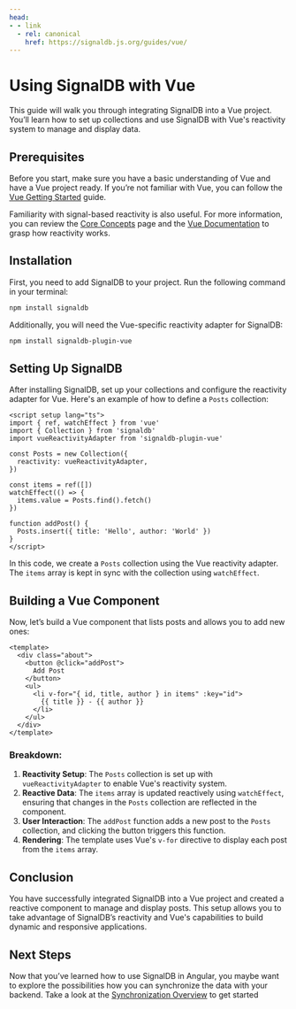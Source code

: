 ```yaml
---
head:
- - link
  - rel: canonical
    href: https://signaldb.js.org/guides/vue/
---
```

# Using SignalDB with Vue

This guide will walk you through integrating SignalDB into a Vue project. You’ll learn how to set up collections and use SignalDB with Vue's reactivity system to manage and display data.

## Prerequisites

Before you start, make sure you have a basic understanding of Vue and have a Vue project ready. If you’re not familiar with Vue, you can follow the [Vue Getting Started](https://vuejs.org/guide/introduction.html) guide.

Familiarity with signal-based reactivity is also useful. For more information, you can review the [Core Concepts](/core-concepts/#signals-and-reactivity) page and the [Vue Documentation](https://vuejs.org/api/reactivity-core.html) to grasp how reactivity works.

## Installation

First, you need to add SignalDB to your project. Run the following command in your terminal:

```bash
npm install signaldb
```

Additionally, you will need the Vue-specific reactivity adapter for SignalDB:

```bash
npm install signaldb-plugin-vue
```

## Setting Up SignalDB

After installing SignalDB, set up your collections and configure the reactivity adapter for Vue. Here's an example of how to define a `Posts` collection:

```vue
<script setup lang="ts">
import { ref, watchEffect } from 'vue'
import { Collection } from 'signaldb'
import vueReactivityAdapter from 'signaldb-plugin-vue'

const Posts = new Collection({
  reactivity: vueReactivityAdapter,
})

const items = ref([])
watchEffect(() => {
  items.value = Posts.find().fetch()
})

function addPost() {
  Posts.insert({ title: 'Hello', author: 'World' })
}
</script>
```

In this code, we create a `Posts` collection using the Vue reactivity adapter. The `items` array is kept in sync with the collection using `watchEffect`.

## Building a Vue Component

Now, let’s build a Vue component that lists posts and allows you to add new ones:

```vue
<template>
  <div class="about">
    <button @click="addPost">
      Add Post
    </button>
    <ul>
      <li v-for="{ id, title, author } in items" :key="id">
        {{ title }} - {{ author }}
      </li>
    </ul>
  </div>
</template>
```

### Breakdown:
1. **Reactivity Setup**: The `Posts` collection is set up with `vueReactivityAdapter` to enable Vue's reactivity system.
2. **Reactive Data**: The `items` array is updated reactively using `watchEffect`, ensuring that changes in the `Posts` collection are reflected in the component.
3. **User Interaction**: The `addPost` function adds a new post to the `Posts` collection, and clicking the button triggers this function.
4. **Rendering**: The template uses Vue's `v-for` directive to display each post from the `items` array.

## Conclusion

You have successfully integrated SignalDB into a Vue project and created a reactive component to manage and display posts. This setup allows you to take advantage of SignalDB’s reactivity and Vue's capabilities to build dynamic and responsive applications.

## Next Steps

Now that you’ve learned how to use SignalDB in Angular, you maybe want to explore the possibilities how you can synchronize the data with your backend.
Take a look at the [Synchronization Overview](/sync/) to get started
